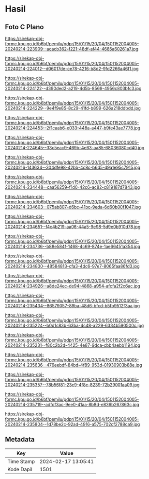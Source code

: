 # Hasil

## Foto C Plano

https://sirekap-obj-formc.kpu.go.id/b6bf/pemilu/pdpr/15/01/15/20/04/1501152004005-20240214-223909--acacb362-f221-48df-af44-4685a60261a7.jpg

https://sirekap-obj-formc.kpu.go.id/b6bf/pemilu/pdpr/15/01/15/20/04/1501152004005-20240214-224012--d06017de-ce78-4216-b8d2-9fd2266a46f1.jpg

https://sirekap-obj-formc.kpu.go.id/b6bf/pemilu/pdpr/15/01/15/20/04/1501152004005-20240214-224122--d390ded2-a219-4d5b-8569-4956c803bfc3.jpg

https://sirekap-obj-formc.kpu.go.id/b6bf/pemilu/pdpr/15/01/15/20/04/1501152004005-20240214-224229--9e4f9e85-8c29-41fd-b899-626a218ddbdd.jpg

https://sirekap-obj-formc.kpu.go.id/b6bf/pemilu/pdpr/15/01/15/20/04/1501152004005-20240214-224453--2f1caab6-e033-448a-a447-b9fe43ae7778.jpg

https://sirekap-obj-formc.kpu.go.id/b6bf/pemilu/pdpr/15/01/15/20/04/1501152004005-20240214-224645--33c5eac9-469b-4e63-aa85-68036080cd40.jpg

https://sirekap-obj-formc.kpu.go.id/b6bf/pemilu/pdpr/15/01/15/20/04/1501152004005-20240216-143634--304dfe98-42bb-4c8c-b6d5-d9a1e95c7915.jpg

https://sirekap-obj-formc.kpu.go.id/b6bf/pemilu/pdpr/15/01/15/20/04/1501152004005-20240214-234448--caa56259-f1d0-42c6-ac82-c819187d7843.jpg

https://sirekap-obj-formc.kpu.go.id/b6bf/pemilu/pdpr/15/01/15/20/04/1501152004005-20240214-234603--075ab807-d6bc-41bc-9eda-6d60b00f1047.jpg

https://sirekap-obj-formc.kpu.go.id/b6bf/pemilu/pdpr/15/01/15/20/04/1501152004005-20240214-234651--f4c4b219-aa06-44a5-9e98-5d9e0b910d78.jpg

https://sirekap-obj-formc.kpu.go.id/b6bf/pemilu/pdpr/15/01/15/20/04/1501152004005-20240214-234736--b88e584f-1468-4c69-874e-1ae66451a354.jpg

https://sirekap-obj-formc.kpu.go.id/b6bf/pemilu/pdpr/15/01/15/20/04/1501152004005-20240214-234830--48584813-cfa3-4dc6-97e7-8065faa86fd3.jpg

https://sirekap-obj-formc.kpu.go.id/b6bf/pemilu/pdpr/15/01/15/20/04/1501152004005-20240214-234926--a8de24ec-de94-4868-a954-afcfa2f2c6ac.jpg

https://sirekap-obj-formc.kpu.go.id/b6bf/pemilu/pdpr/15/01/15/20/04/1501152004005-20240214-235434--86579057-89ba-48d6-bfcd-b5fb9512f3aa.jpg

https://sirekap-obj-formc.kpu.go.id/b6bf/pemilu/pdpr/15/01/15/20/04/1501152004005-20240214-235224--b0d1c83b-63ba-4c48-a229-6334b590500c.jpg

https://sirekap-obj-formc.kpu.go.id/b6bf/pemilu/pdpr/15/01/15/20/04/1501152004005-20240214-235231--f80c2b2d-4425-4e87-9dca-cbb4aebb1194.jpg

https://sirekap-obj-formc.kpu.go.id/b6bf/pemilu/pdpr/15/01/15/20/04/1501152004005-20240214-235636--476eebdf-84bd-4f89-953d-01930903b88e.jpg

https://sirekap-obj-formc.kpu.go.id/b6bf/pemilu/pdpr/15/01/15/20/04/1501152004005-20240214-235357--78b56f81-23c9-4f8c-8239-72b29001aa09.jpg

https://sirekap-obj-formc.kpu.go.id/b6bf/pemilu/pdpr/15/01/15/20/04/1501152004005-20240214-235719--adfdf3ac-9ee0-41aa-8b8d-e836b267863c.jpg

https://sirekap-obj-formc.kpu.go.id/b6bf/pemilu/pdpr/15/01/15/20/04/1501152004005-20240214-235804--1d78be2c-92ad-4916-a575-702cf2788ca9.jpg


## Metadata

| Key        | Value               |
| ---------- | ------------------- |
| Time Stamp | 2024-02-17 13:05:41 |
| Kode Dapil | 1501                |



